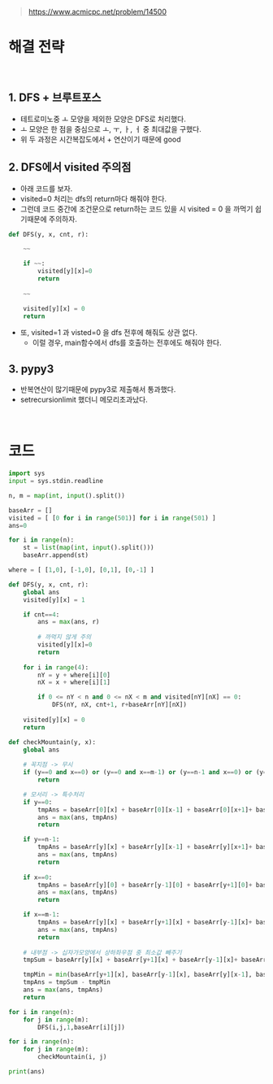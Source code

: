 > [ https://www.acmicpc.net/problem/14500 ]( https://www.acmicpc.net/problem/14500 )   

# 해결 전략

</br>

## 1.  DFS + 브루트포스
- 테트로미노중 ㅗ 모양을 제외한 모양은 DFS로 처리했다.
- ㅗ 모양은 한 점을 중심으로 ㅗ, ㅜ, ㅏ, ㅓ 중 최대값을 구했다.
- 위 두 과정은 시간복잡도에서 + 연산이기 때문에 good

## 2. DFS에서 visited 주의점
- 아래 코드를 보자.
- visited=0 처리는 dfs의 return마다 해줘야 한다.
- 그런데 코드 중간에 조건문으로 return하는 코드 있을 시 visited = 0 을 까먹기 쉽기때문에 주의하자.
```python
def DFS(y, x, cnt, r):

    ~~

    if ~~:
        visited[y][x]=0
        return
    
    ~~

    visited[y][x] = 0
    return
```
- 또, visited=1 과 visted=0 을 dfs 전후에 해줘도 상관 없다.
    - 이럴 경우, main함수에서 dfs를 호출하는 전후에도 해줘야 한다.

## 3. pypy3
- 반복연산이 많기때문에 pypy3로 제출해서 통과했다.
- setrecursionlimit 했더니 메모리초과났다.

</br>

# 코드

```python
import sys
input = sys.stdin.readline

n, m = map(int, input().split())

baseArr = []
visited = [ [0 for i in range(501)] for i in range(501) ]
ans=0

for i in range(n):
    st = list(map(int, input().split()))
    baseArr.append(st)

where = [ [1,0], [-1,0], [0,1], [0,-1] ]

def DFS(y, x, cnt, r):
    global ans
    visited[y][x] = 1

    if cnt==4:
        ans = max(ans, r)
        
        # 까먹지 않게 주의
        visited[y][x]=0
        return
    
    for i in range(4):
        nY = y + where[i][0]
        nX = x + where[i][1]

        if 0 <= nY < n and 0 <= nX < m and visited[nY][nX] == 0:
            DFS(nY, nX, cnt+1, r+baseArr[nY][nX])
    
    visited[y][x] = 0
    return

def checkMountain(y, x):
    global ans
    
    # 꼭지점 -> 무시
    if (y==0 and x==0) or (y==0 and x==m-1) or (y==n-1 and x==0) or (y==n-1 and x==m-1):
        return

    # 모서리 -> 특수처리
    if y==0:
        tmpAns = baseArr[0][x] + baseArr[0][x-1] + baseArr[0][x+1]+ baseArr[1][x]
        ans = max(ans, tmpAns)
        return

    if y==n-1:
        tmpAns = baseArr[y][x] + baseArr[y][x-1] + baseArr[y][x+1]+ baseArr[y-1][x]
        ans = max(ans, tmpAns)
        return
    
    if x==0:
        tmpAns = baseArr[y][0] + baseArr[y-1][0] + baseArr[y+1][0]+ baseArr[y][x+1]
        ans = max(ans, tmpAns)
        return

    if x==m-1:
        tmpAns = baseArr[y][x] + baseArr[y+1][x] + baseArr[y-1][x]+ baseArr[y][x-1]
        ans = max(ans, tmpAns)
        return
    
    # 내부점 -> 십자가모양에서 상하좌우점 중 최소값 빼주기
    tmpSum = baseArr[y][x] + baseArr[y+1][x] + baseArr[y-1][x]+ baseArr[y][x-1] + baseArr[y][x+1]

    tmpMin = min(baseArr[y+1][x], baseArr[y-1][x], baseArr[y][x-1], baseArr[y][x+1])
    tmpAns = tmpSum - tmpMin
    ans = max(ans, tmpAns)
    return

for i in range(n):
    for j in range(m):
        DFS(i,j,1,baseArr[i][j])

for i in range(n):
    for j in range(m):
        checkMountain(i, j)

print(ans)
```